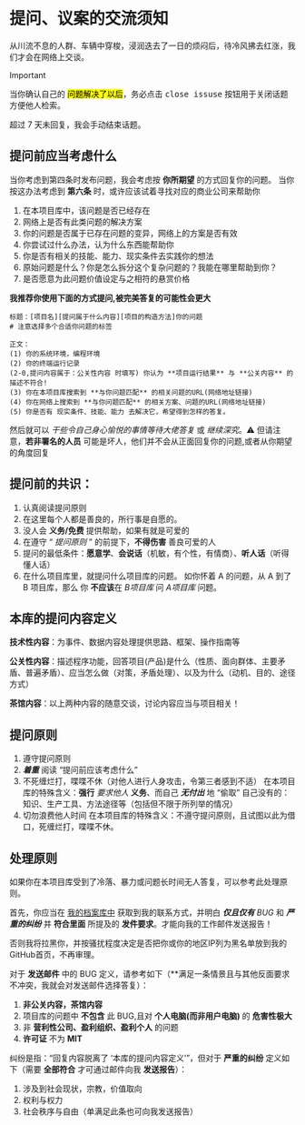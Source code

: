 # 提问、议案的交流须知
从川流不息的人群、车辆中穿梭，浸润迭去了一日的烦闷后，待冷风拂去红涨，我们才会在网络上交谈。

> [!important]
> 当你确认自己的 <mark>问题解决了以后</mark>，务必点击 <kbd>close issuse</kbd> 按钮用于关闭话题方便他人检索。
>
> 超过 7 天未回复，我会手动结束话题。

## 提问前应当考虑什么
当你考虑到第四条时发布问题，我会考虑按 **你所期望** 的方式回复你的问题。
当你按这办法考虑到 **第六条** 时，或许应该试着寻找对应的商业公司来帮助你
1. 在本项目库中，该问题是否已经存在
2. 网络上是否有此类问题的解决方案
3. 你的问题是否属于已存在问题的变异，网络上的方案是否有效
4. 你尝试过什么办法，认为什么东西能帮助你
5. 你是否有相关的技能、能力、现实条件去实践你的想法
6. 原始问题是什么？你是怎么拆分这个复杂问题的？我能在哪里帮助到你？
7. 是否愿意为此问题价值设定与之相符的悬赏价格

**我推荐你使用下面的方式提问,被完美答复的可能性会更大**
```
标题：[项目名][提问属于什么内容][项目的构造方法]你的问题
# 注意选择多个合适你问题的标签

正文：
(1) 你的系统环境，编程环境
(2) 你的终端运行记录
(2-0,提问内容属于：公关性内容 时填写) 你认为 **项目运行结果** 与 **公关内容** 的描述不符合!
(3) 你在本项目库搜索到 **与你问题匹配** 的相关问题的URL(网络地址链接)
(4) 你在网络上搜索到 **与你问题匹配** 的相关方案、问题的URL(网络地址链接)
(5) 你是否有 现实条件、技能、能力 去解决它，希望得到怎样的答复。

```
然后就可以 *干些令自己身心愉悦的事情等待大佬答复* 或 *继续深究*。:warning: 但请注意，**若非署名的人员** 可能是坏人，他们并不会从正面回复你的问题,或者从你期望的角度回复

## 提问前的共识：
1. 认真阅读提问原则
2. 在这里每个人都是善良的，所行事是自愿的。
3. 没人会 **义务/免费** 提供帮助，如果有就是可爱的
4. 在遵守 “ *提问原则* ” 的前提下，**不得伤害** 善良可爱的人
5. 提问的最低条件：**愿意学**、**会说话**（机敏，有个性，有情商）、**听人话**（听得懂人话）
6. 在什么项目库里，就提问什么项目库的问题。
   如你怀着 A 的问题，从 A 到了 B 项目库，那么 你 **不应该**在 *B项目库* 问 *A项目库* 问题。

## 本库的提问内容定义
**技术性内容**：为事件、数据内容处理提供思路、框架、操作指南等

**公关性内容**：描述程序功能，回答项目(产品)是什么（性质、面向群体、主要矛盾、普遍矛盾）、应当怎么做（对策，矛盾处理）、以及为什么（动机、目的、途径方式）

**茶馆内容**：以上两种内容的随意交谈，讨论内容应当与项目相关！

## 提问原则
1. 遵守提问原则
2. ***着重*** 阅读 “提问前应该考虑什么”
3. 不死缠烂打，喋喋不休（对他人进行人身攻击，令第三者感到不适）
   在本项目库的特殊含义：**强行** *要求他人* **义务**、而自己 ***无付出*** 地 “偷取” 自己没有的：知识、生产工具、方法途径等（包括但不限于所列举的情况）
4. 切勿浪费他人时间
   在本项目库的特殊含义：不遵守提问原则，且试图以此为借口，死缠烂打，喋喋不休。

## 处理原则
如果你在本项目库受到了冷落、暴力或问题长时间无人答复，可以参考此处理原则。

首先，你应当在 [我的档案库中](https://github.com/ZoMaii/ZoMaii) 获取到我的联系方式，并明白 ***仅且仅有*** *BUG* 和 ***严重的纠纷*** 并 **符合里面** 所提及的 **发件要求**。才能向我的工作邮件发送报告！

否则我将拉黑你，并按骚扰程度决定是否把你或你的地区IP列为黑名单放到我的GitHub首页，不再审理。


对于 **发送邮件** 中的 BUG 定义，请参考如下（**满足一条情景且与其他反面要求不冲突，我就会对发送邮件选择答复）：
1. **非公关内容，茶馆内容**
2. 项目库的问题中 **不包含** 此 BUG,且对 **个人电脑(而非用户电脑)** 的 **危害性极大**
3. 非 **营利性公司、盈利组织、盈利个人** 的问题
4. **许可证** 不为 **MIT**


纠纷是指：“回复内容脱离了 ‘本库的提问内容定义’”，但对于 **严重的纠纷** 定义如下（需要 **全部符合** 才可通过邮件向我 **发送报告**）：
1. 涉及到社会现状，宗教，价值取向
2. 权利与权力
3. 社会秩序与自由（单满足此条也可向我发送报告）